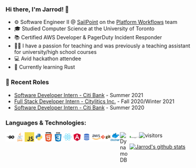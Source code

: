 ### Hi there, I'm Jarrod! 👋

- ⚙ Software Engineer II @ [SailPoint](https://www.sailpoint.com/) on the [Platform Workflows](https://www.sailpoint.com/products/integrations/workflows/) team
- 🎓 Studied Computer Science at the University of Toronto
- 📚 Certified AWS Developer & PagerDuty Incident Responder
- 👨‍🏫 I have a passion for teaching and was previously a teaching assistant for university/high school courses
- 💻 Avid hackathon attendee
- 🤔 Currently learning Rust

### 📝 Recent Roles

* [Software Developer Intern - Citi Bank](https://www.citigroup.com/citi/) - Summer 2021
* [Full Stack Developer Intern - Citylitics Inc.](https://citylitics.com/) - Fall 2020/Winter 2021
* [Software Developer Intern - Citi Bank](https://www.citigroup.com/citi/) - Summer 2020

### Languages & Technologies:
<img align="left" alt="Go" width="26px" src="https://raw.githubusercontent.com/github/explore/80688e429a7d4ef2fca1e82350fe8e3517d3494d/topics/go/go.png" />
<img align="left" alt="Java" width="26px" src="https://raw.githubusercontent.com/github/explore/80688e429a7d4ef2fca1e82350fe8e3517d3494d/topics/java/java.png" />
<img align="left" alt="JavaScript" width="26px" src="https://raw.githubusercontent.com/github/explore/80688e429a7d4ef2fca1e82350fe8e3517d3494d/topics/javascript/javascript.png" />
<img align="left" alt="Python" width="26px" src="https://raw.githubusercontent.com/github/explore/80688e429a7d4ef2fca1e82350fe8e3517d3494d/topics/python/python.png" />
<img align="left" alt="HTML5" width="26px" src="https://raw.githubusercontent.com/github/explore/80688e429a7d4ef2fca1e82350fe8e3517d3494d/topics/html/html.png" />
<img align="left" alt="CSS3" width="26px" src="https://raw.githubusercontent.com/github/explore/80688e429a7d4ef2fca1e82350fe8e3517d3494d/topics/css/css.png" />
<img align="left" alt="React" width="26px" src="https://raw.githubusercontent.com/github/explore/80688e429a7d4ef2fca1e82350fe8e3517d3494d/topics/react/react.png" />
<img align="left" alt="Angular" width="26px" src="https://raw.githubusercontent.com/github/explore/80688e429a7d4ef2fca1e82350fe8e3517d3494d/topics/angular/angular.png" />
<img align="left" alt="SQL" width="26px" src="https://raw.githubusercontent.com/github/explore/80688e429a7d4ef2fca1e82350fe8e3517d3494d/topics/sql/sql.png" />
<img align="left" alt="AWS" width="26px" src="https://raw.githubusercontent.com/github/explore/80688e429a7d4ef2fca1e82350fe8e3517d3494d/topics/aws/aws.png" />
<img align="left" alt="Git" width="26px" src="https://raw.githubusercontent.com/github/explore/80688e429a7d4ef2fca1e82350fe8e3517d3494d/topics/git/git.png" />
<img align="left" alt="Docker" width="26px" src="https://raw.githubusercontent.com/github/explore/80688e429a7d4ef2fca1e82350fe8e3517d3494d/topics/docker/docker.png" />
<img align="left" alt="DynamoDB" width="26px" src="https://raw.githubusercontent.com/github/explore/80688e429a7d4ef2fca1e82350fe8e3517d3494d/topics/dynamodb/dynamodb.png" />
<img align="left" alt="MongoDB" width="26px" src="https://raw.githubusercontent.com/github/explore/80688e429a7d4ef2fca1e82350fe8e3517d3494d/topics/mongodb/mongodb.png" />

![visitors](https://visitor-badge.glitch.me/badge?page_id=jcserv.visitor-badge)

[![Jarrod's github stats](https://github-readme-stats.vercel.app/api?username=jcserv)](https://github.com/anuraghazra/github-readme-stats)
